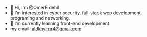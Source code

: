 - 👋 Hi, I’m @OmerEldehil
- 👀 I’m interested in cyber security, full-stack wep development, programing and networking.
- 🌱 I’m currently learning front-end development 
- my email: aldkhylmr4@gmail.com

<!---
OmerEldehil/OmerEldehil is a ✨ special ✨ repository because its `README.md` (this file) appears on your GitHub profile.
You can click the Preview link to take a look at your changes.
--->
